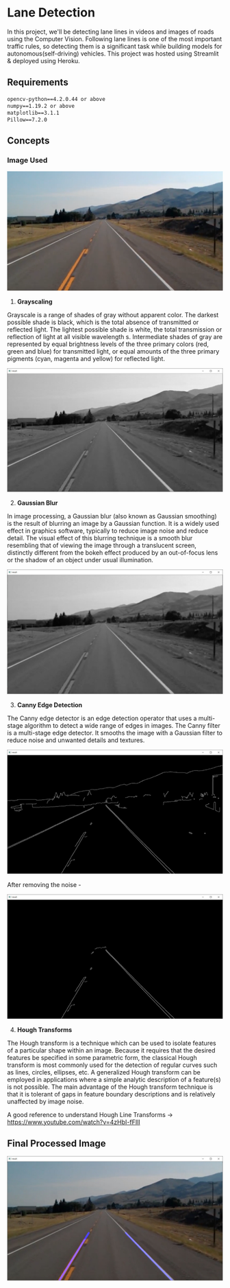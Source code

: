 # Lane Detection
In this project, we'll be detecting lane lines in videos and images of roads using the Computer Vision. Following lane lines is one of the most important traffic rules, so detecting them is a significant task while building models for autonomous(self-driving) vehicles. This project was hosted using Streamlit & deployed using Heroku.

## Requirements
```
opencv-python==4.2.0.44 or above
numpy==1.19.2 or above
matplotlib==3.1.1
Pillow==7.2.0
```
## Concepts

### Image Used
![alt text](https://github.com/Data-Science-Community-SRM/Lane-detection-for-traffic-optimization/blob/master/Images/test_image.jpg)

1. **Grayscaling**

Grayscale is a range of shades of gray without apparent color. The darkest possible shade is black, which is the total absence of transmitted or reflected light. The lightest possible shade is white, the total transmission or reflection of light at all visible wavelength s. Intermediate shades of gray are represented by equal brightness levels of the three primary colors (red, green and blue) for transmitted light, or equal amounts of the three primary pigments (cyan, magenta and yellow) for reflected light.

![alt text](https://github.com/Data-Science-Community-SRM/Lane-detection-for-traffic-optimization/blob/master/Images/Grayscaling.jpeg)


2. **Gaussian Blur**

In image processing, a Gaussian blur (also known as Gaussian smoothing) is the result of blurring an image by a Gaussian function. It is a widely used effect in graphics software, typically to reduce image noise and reduce detail. The visual effect of this blurring technique is a smooth blur resembling that of viewing the image through a translucent screen, distinctly different from the bokeh effect produced by an out-of-focus lens or the shadow of an object under usual illumination.

![alt text](https://github.com/Data-Science-Community-SRM/Lane-detection-for-traffic-optimization/blob/master/Images/GaussianBlur.jpeg)

3. **Canny Edge Detection**

The Canny edge detector is an edge detection operator that uses a multi-stage algorithm to detect a wide range of edges in images. The Canny filter is a multi-stage edge detector. It smooths the image with a Gaussian filter to reduce noise and unwanted details and textures.


![alt text](https://github.com/Data-Science-Community-SRM/Lane-detection-for-traffic-optimization/blob/master/Images/CannyEdgeDetection.jpeg)

After removing the noise -

![alt text](https://github.com/Data-Science-Community-SRM/Lane-detection-for-traffic-optimization/blob/master/Images/FilteredCannyImage.jpeg)

4. **Hough Transforms**

The Hough transform is a technique which can be used to isolate features of a particular shape within an image. Because it requires that the desired features be specified in some parametric form, the classical Hough transform is most commonly used for the detection of regular curves such as lines, circles, ellipses, etc. 
A generalized Hough transform can be employed in applications where a simple analytic description of a feature(s) is not possible. The main advantage of the Hough transform technique is that it is tolerant of gaps in feature boundary descriptions and is relatively unaffected by image noise.

A good reference to understand Hough Line Transforms -> https://www.youtube.com/watch?v=4zHbI-fFIlI



## Final Processed Image

![alt text](https://github.com/Data-Science-Community-SRM/Lane-detection-for-traffic-optimization/blob/master/Images/FinalProcessedImage.jpeg)

